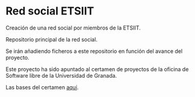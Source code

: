 # Red social ETSIIT

Creación de una red social por miembros de la ETSIIT.

Repositorio principal de la red social.

Se irán añadiendo ficheros a este repositorio en función del avance del proyecto.

Este proyecto ha sido apuntado al certamen de proyectos de la oficina de Software libre de la Universidad de Granada.

Las bases del certamen [aquí](https://docs.google.com/document/d/16UsdUV_XXuPUh-Imz4PSgh-2ES_YaAJpZ8fNrbTVpMA/edit).
